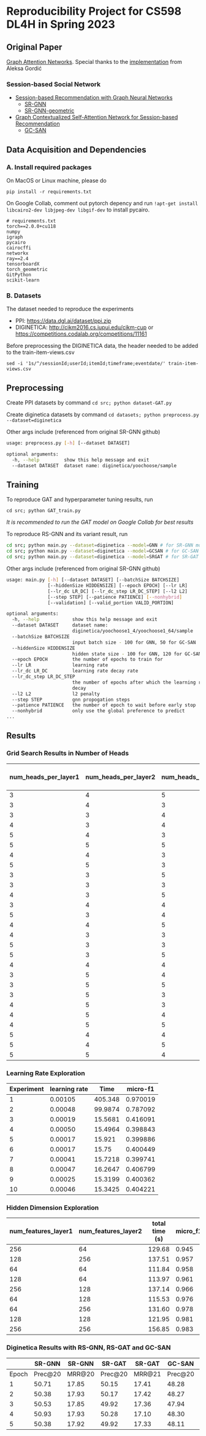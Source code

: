 # Reproducibility Project for CS598 DL4H in Spring 2023

## Original Paper
[Graph Attention Networks](https://arxiv.org/abs/1710.10903).
Special thanks to the [implementation](https://github.com/gordicaleksa/pytorch-GAT/tree/main) from Aleksa Gordić

### Session-based Social Network

- [Session-based Recommendation with Graph Neural Networks](https://arxiv.org/abs/1811.00855)
   - [SR-GNN](https://github.com/CRIPAC-DIG/SR-GNN/tree/master)
   - [SR-GNN-geometric](https://github.com/userbehavioranalysis/SR-GNN_PyTorch-Geometric)
- [Graph Contextualized Self-Attention Network for Session-based Recommendation](https://www.ijcai.org/proceedings/2019/0547.pdf)
   - [GC-SAN](https://github.com/johnny12150/GC-SAN/)

## Data Acquisition and Dependencies

### A. Install required packages

On MacOS or Linux machine, please do

```pip install -r requirements.txt```

On Google Collab, comment out pytorch depency and run 
```!apt-get install libcairo2-dev libjpeg-dev libgif-dev``` to install pycairo. 

```text
# requirements.txt
torch==2.0.0+cu118
numpy
igraph
pycairo
cairocffi
networkx
ray==2.4
tensorboardX
torch_geometric
GitPython
scikit-learn
```


### B. Datasets
The dataset needed to reproduce the experiments
- PPI: <https://data.dgl.ai/dataset/ppi.zip>
- DIGINETICA: <http://cikm2016.cs.iupui.edu/cikm-cup> or <https://competitions.codalab.org/competitions/11161>


Before preprocessing the DIGINETICA data, the header needed to be added to the train-item-views.csv

```sed -i '1s/^/sessionId;userId;itemId;timeframe;eventdate/' train-item-views.csv```

## Preprocessing

Create PPI datasets by command `cd src; python dataset-GAT.py`

Create diginetica datasets by command `cd datasets; python preprocess.py --dataset=diginetica`

Other args include (referenced from original SR-GNN github)
```bash
usage: preprocess.py [-h] [--dataset DATASET]

optional arguments:
  -h, --help         show this help message and exit
  --dataset DATASET  dataset name: diginetica/yoochoose/sample
```


## Training

To reproduce GAT and hyperparameter tuning results, run 

```cd src; python GAT_train.py```

<em>It is recommended to run the GAT model on Google Collab for best results</em>

To reproduce RS-GNN and its variant result, run

```bash
cd src; python main.py --dataset=diginetica --model=GNN # for SR-GNN model
cd src; python main.py --dataset=diginetica --model=GCSAN # for GC-SAN model
cd src; python main.py --dataset=diginetica --model=SRGAT # for SR-GAT model
```

Other args include (referenced from original SR-GNN github)

```bash
usage: main.py [-h] [--dataset DATASET] [--batchSize BATCHSIZE]
               [--hiddenSize HIDDENSIZE] [--epoch EPOCH] [--lr LR]
               [--lr_dc LR_DC] [--lr_dc_step LR_DC_STEP] [--l2 L2]
               [--step STEP] [--patience PATIENCE] [--nonhybrid]
               [--validation] [--valid_portion VALID_PORTION]

optional arguments:
  -h, --help            show this help message and exit
  --dataset DATASET     dataset name:
                        diginetica/yoochoose1_4/yoochoose1_64/sample
  --batchSize BATCHSIZE
                        input batch size - 100 for GNN, 50 for GC-SAN
  --hiddenSize HIDDENSIZE
                        hidden state size - 100 for GNN, 120 for GC-SAN
  --epoch EPOCH         the number of epochs to train for
  --lr LR               learning rate
  --lr_dc LR_DC         learning rate decay rate
  --lr_dc_step LR_DC_STEP
                        the number of epochs after which the learning rate
                        decay
  --l2 L2               l2 penalty
  --step STEP           gnn propogation steps
  --patience PATIENCE   the number of epoch to wait before early stop
  --nonhybrid           only use the global preference to predict
...
```

## Results
### Grid Search Results in Number of Heads
| num_heads_per_layer1 | num_heads_per_layer2 | num_heads_per_layer3 | total time (s) | micro_f1 |
|----------------------|----------------------|----------------------|----------------|----------|
| 3                    | 4                    | 5                    | 329            | 0.852    |
| 3                    | 4                    | 3                    | 327            | 0.863    |
| 3                    | 3                    | 4                    | 248            | 0.870    |
| 4                    | 3                    | 4                    | 326            | 0.872    |
| 5                    | 4                    | 3                    | 329            | 0.906    |
| 5                    | 5                    | 5                    | 332            | 0.927    |
| 4                    | 4                    | 3                    | 305            | 0.927    |
| 5                    | 5                    | 3                    | 177            | 0.943    |
| 3                    | 3                    | 5                    | 329            | 0.945    |
| 3                    | 3                    | 3                    | 328            | 0.956    |
| 4                    | 3                    | 5                    | 328            | 0.965    |
| 3                    | 4                    | 4                    | 327            | 0.971    |
| 5                    | 3                    | 4                    | 326            | 0.971    |
| 4                    | 4                    | 5                    | 329            | 0.972    |
| 4                    | 3                    | 3                    | 327            | 0.973    |
| 5                    | 3                    | 3                    | 332            | 0.975    |
| 5                    | 3                    | 5                    | 328            | 0.976    |
| 4                    | 4                    | 4                    | 326            | 0.976    |
| 3                    | 5                    | 4                    | 328            | 0.977    |
| 3                    | 5                    | 5                    | 329            | 0.977    |
| 3                    | 5                    | 3                    | 331            | 0.978    |
| 4                    | 5                    | 3                    | 329            | 0.978    |
| 4                    | 5                    | 4                    | 331            | 0.978    |
| 4                    | 5                    | 5                    | 334            | 0.980    |
| 5                    | 4                    | 4                    | 330            | 0.982    |
| 5                    | 4                    | 5                    | 333            | 0.982    |
| 5                    | 5                    | 4                    | 329            | 0.984    |

### Learning Rate Exploration
| Experiment | learning rate | Time    | micro-f1 |
|------------|---------------|---------|----------|
| 1          | 0.00105       | 405.348 | 0.970019 |
| 2          | 0.00048       | 99.9874 | 0.787092 |
| 3          | 0.00019       | 15.5681 | 0.416091 |
| 4          | 0.00050       | 15.4964 | 0.398843 |
| 5          | 0.00017       | 15.921  | 0.399886 |
| 6          | 0.00017       | 15.75   | 0.400449 |
| 7          | 0.00041       | 15.7218 | 0.399741 |
| 8          | 0.00047       | 16.2647 | 0.406799 |
| 9          | 0.00025       | 15.3199 | 0.400362 |
| 10         | 0.00046       | 15.3425 | 0.404221 |

### Hidden Dimension Exploration
| num_features_layer1 | num_features_layer2 | total time (s) | micro_f1 |
|---------------------|---------------------|----------------|----------|
| 256                 | 64                  | 129.68         | 0.945    |
| 128                 | 256                 | 137.51         | 0.957    |
| 64                  | 64                  | 111.84         | 0.958    |
| 128                 | 64                  | 113.97         | 0.961    |
| 256                 | 128                 | 137.14         | 0.966    |
| 64                  | 128                 | 115.53         | 0.976    |
| 64                  | 256                 | 131.60         | 0.978    |
| 128                 | 128                 | 121.95         | 0.981    |
| 256                 | 256                 | 156.85         | 0.983    |


### Diginetica Results with RS-GNN, RS-GAT and GC-SAN
|  |SR-GNN  | SR-GNN | SR-GAT |SR-GAT  | GC-SAN | GC-SAN |
|---------|---------|--------|---------|--------|---------|--------|
| Epoch   | Prec@20 | MRR@20 | Prec@20 | MRR@21 | Prec@20 | MRR@22 |
| 1       | 50.71   | 17.85  | 50.15   | 17.41  | 48.28   | 16.74  |
| 2       | 50.38   | 17.93  | 50.17   | 17.42  | 48.27   | 16.69  |
| 3       | 50.53   | 17.85  | 49.92   | 17.36  | 47.94   | 16.54  |
| 4       | 50.93   | 17.93  | 50.28   | 17.10  | 48.30   | 16.33  |
| 5       | 50.38   | 17.92  | 49.92   | 17.33  | 48.11   | 16.69  |
